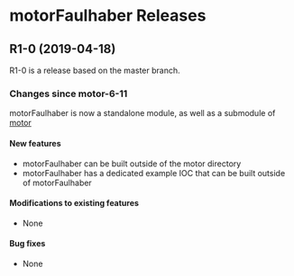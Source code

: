 # motorFaulhaber Releases

## __R1-0 (2019-04-18)__
R1-0 is a release based on the master branch.  

### Changes since motor-6-11

motorFaulhaber is now a standalone module, as well as a submodule of [motor](https://github.com/epics-modules/motor)

#### New features
* motorFaulhaber can be built outside of the motor directory
* motorFaulhaber has a dedicated example IOC that can be built outside of motorFaulhaber

#### Modifications to existing features
* None

#### Bug fixes
* None
